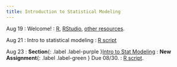 ```yaml
---
title: Introduction to Statistical Modeling
---
```


Aug 19
: Welcome!
  : [R](), [RStudio](), [other resources]().

Aug 21
: Intro to statistical modeling
  : [R script](#)

Aug 23
: **Section**{: .label .label-purple }[Intro to Stat Modeling](#)
: **New Assignment**{: .label .label-green } Due 08/30.
  : [R script](#).
